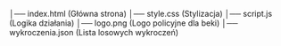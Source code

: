 │── index.html (Główna strona)
│── style.css (Stylizacja)
│── script.js (Logika działania)
│── logo.png (Logo policyjne dla beki)
│── wykroczenia.json (Lista losowych wykroczeń)

